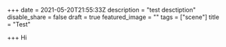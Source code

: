+++
date = 2021-05-20T21:55:33Z
description = "test desctiption"
disable_share = false
draft = true
featured_image = ""
tags = ["scene"]
title = "Test"

+++
Hi